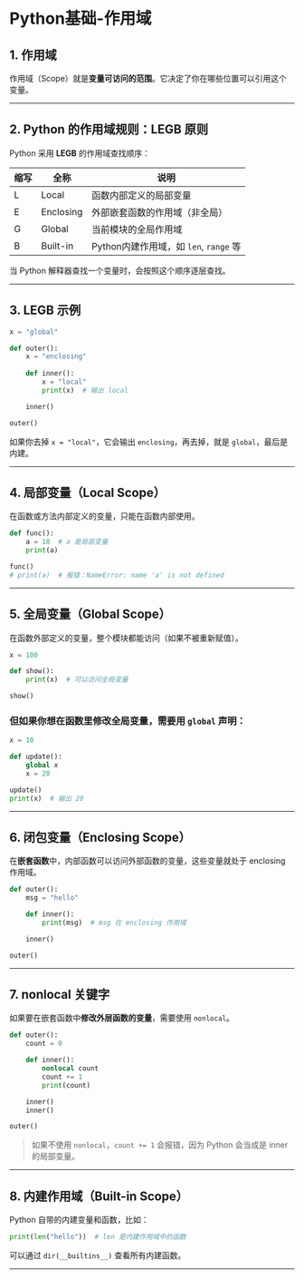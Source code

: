 # Python基础-作用域


## 1. 作用域

作用域（Scope）就是**变量可访问的范围**。它决定了你在哪些位置可以引用这个变量。

---

## 2. Python 的作用域规则：LEGB 原则

Python 采用 **LEGB** 的作用域查找顺序：

| 缩写 | 全称          | 说明                                         |
|------|---------------|----------------------------------------------|
| L    | Local         | 函数内部定义的局部变量                      |
| E    | Enclosing     | 外部嵌套函数的作用域（非全局）              |
| G    | Global        | 当前模块的全局作用域                        |
| B    | Built-in      | Python内建作用域，如 `len`, `range` 等     |

当 Python 解释器查找一个变量时，会按照这个顺序逐层查找。

---

## 3. LEGB 示例

```python
x = "global"

def outer():
    x = "enclosing"
    
    def inner():
        x = "local"
        print(x)  # 输出 local

    inner()

outer()
```

如果你去掉 `x = "local"`，它会输出 `enclosing`，再去掉，就是 `global`，最后是内建。

---

## 4. 局部变量（Local Scope）

在函数或方法内部定义的变量，只能在函数内部使用。

```python
def func():
    a = 10  # a 是局部变量
    print(a)

func()
# print(a)  # 报错：NameError: name 'a' is not defined
```

---

## 5. 全局变量（Global Scope）

在函数外部定义的变量，整个模块都能访问（如果不被重新赋值）。

```python
x = 100

def show():
    print(x)  # 可以访问全局变量

show()
```

### 但如果你想在函数里**修改**全局变量，需要用 `global` 声明：

```python
x = 10

def update():
    global x
    x = 20

update()
print(x)  # 输出 20
```

---

## 6. 闭包变量（Enclosing Scope）

在**嵌套函数**中，内部函数可以访问外部函数的变量，这些变量就处于 enclosing 作用域。

```python
def outer():
    msg = "hello"

    def inner():
        print(msg)  # msg 在 enclosing 作用域

    inner()

outer()
```

---

## 7. nonlocal 关键字

如果要在嵌套函数中**修改外层函数的变量**，需要使用 `nonlocal`。

```python
def outer():
    count = 0

    def inner():
        nonlocal count
        count += 1
        print(count)

    inner()
    inner()

outer()
```

> 如果不使用 `nonlocal`，`count += 1` 会报错，因为 Python 会当成是 inner 的局部变量。

---

## 8. 内建作用域（Built-in Scope）

Python 自带的内建变量和函数，比如：

```python
print(len("hello"))  # len 是内建作用域中的函数
```

可以通过 `dir(__builtins__)` 查看所有内建函数。

---


